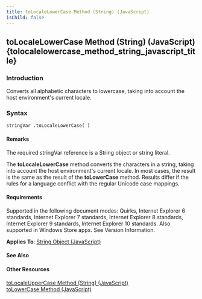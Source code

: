 ```yaml
---
title: toLocaleLowerCase Method (String) (JavaScript)
isChild: false
---
```


## toLocaleLowerCase Method (String) (JavaScript) {tolocalelowercase_method_string_javascript_title}

### Introduction 

 Converts all alphabetic characters to lowercase, taking into account the host environment's current locale.

### Syntax 

```
stringVar .toLocaleLowerCase( )
```

#### Remarks 

<div id="languageReferenceRemarksSection" class="section" name="collapseableSection" style="">
  <p xmlns:util="util">
    The required <span class="parameter" sdata="paramReference">stringVar</span> reference is a <span sdata="langKeyword" value="String"><span class="keyword">String</span></span> object or string
    literal.
  </p>
  <p xmlns:util="util">
    The <b>toLocaleLowerCase</b> method converts the characters in a string, taking into account the host environment's current locale. In most cases, the result is the same as the result of the
    <b>toLowerCase</b> method. Results differ if the rules for a language conflict with the regular Unicode case mappings.
  </p>
</div>

#### Requirements 

<div id="requirementsTitleSection" class="section" name="collapseableSection" style="">
  <p xmlns:util="util"></p>
  <p>
    Supported in the following document modes: Quirks, Internet Explorer 6 standards, Internet Explorer 7 standards, Internet Explorer 8 standards, Internet Explorer 9 standards, Internet Explorer 10
    standards. Also supported in Windows Store apps. See Version Information.
  </p>
  <p xmlns:util="util">
    <b>Applies To</b>: <span sdata="link"><a href="8063ecd5-5778-4e87-b985-b21420171914.htm">String Object (JavaScript)</a></span>
  </p>
</div>

#### See Also 

<div id="seeAlsoSection" class="section" name="collapseableSection" style="">
  <h4 class="subHeading">
    Other Resources
  </h4>
  <div class="seeAlsoStyle">
    <span sdata="link" xmlns:util="util"><a href="e927adb6-475e-44b2-91f7-cedda10a39b0.htm">toLocaleUpperCase Method (String) (JavaScript)</a></span>
  </div>
  <div class="seeAlsoStyle">
    <span sdata="link" xmlns:util="util"><a href="dfd543b9-3e7a-4f83-a391-9cde109ad6bc.htm">toLowerCase Method (JavaScript)</a></span>
  </div>
</div>

